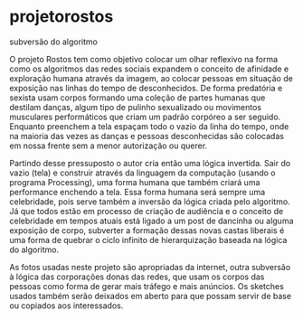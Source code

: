 # projetorostos
subversão do algoritmo


O projeto Rostos tem como objetivo colocar um olhar reflexivo na forma como os algoritmos das redes sociais expandem o conceito de afinidade e exploração humana através da imagem, ao colocar pessoas em situação de exposição nas linhas do tempo de desconhecidos. De forma predatória e sexista usam corpos formando uma coleção de partes humanas que destilam danças, algum tipo de pulinho sexualizado ou movimentos musculares performáticos que criam um padrão corpóreo a ser seguido.
Enquanto preenchem a tela espaçam todo o vazio da linha do tempo, onde na maioria das vezes as danças e pessoas desconhecidas são colocadas em nossa frente sem a menor autorização ou querer.

Partindo desse pressuposto o autor cria então uma lógica invertida.
Sair do vazio (tela) e construir através da linguagem da computação (usando o programa Processing), uma forma humana que também criará uma performance enchendo a tela. Essa forma humana será sempre uma celebridade, pois serve também a inversão da lógica criada pelo algoritmo.
Já que todos estão em processo de criação de audiência e o conceito de celebridade em tempos atuais está ligado a um post de dancinha ou alguma exposição de corpo, subverter a formação dessas novas castas liberais é uma forma de quebrar o ciclo infinito de hierarquização baseada na lógica do algoritmo.

As fotos usadas neste projeto são apropriadas da internet, outra subversão à lógica das corporações donas das redes, que usam os corpos das pessoas como forma de gerar mais tráfego e mais anúncios.
Os sketches usados também serão deixados em aberto para que possam servir de base ou copiados aos interessados.
